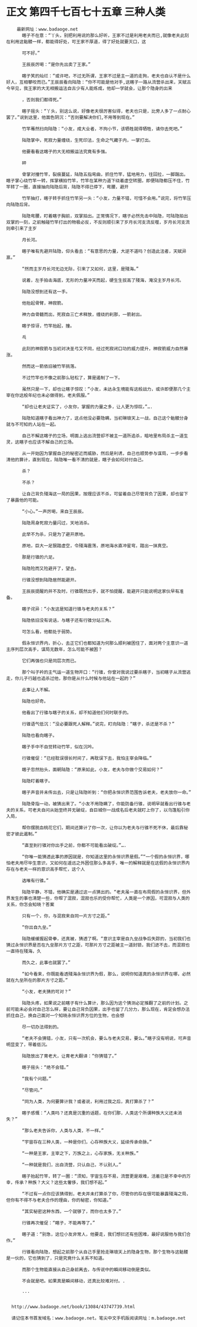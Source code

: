 # 正文 第四千七百七十五章 三种人类
        最新网址：www.badaoge.net
          瞎子不在意：“丫头，别把利用说的那么好听，王家不过是利用老夫而已,就像老夫此刻在利用这骷髅一样，都能得好处，可王家不厚道，得了好处就要灭口，这
      
          可不好。”
      
          王辰辰厉喝：“是你先出卖了王家。”
      
          瞎子笑的灿烂：“或许吧，不过无所谓，王家不过是主一道的走狗，老夫也自认不是什么好人，互相攀咬而已。”王辰辰看向陆隐：“你不可能是他对手,这瞎子一路从流营杀出来，天赋古今罕见，我王家的大无相搬运法自古少有人能练成，他却一学就会，让那个隐身的出来
      
          ，否则我们都得死。”
      
          瞎子摇头：“丫头，别这么说，好像老夫很厉害似得，老夫也只是，比旁人多了一点耐心罢了。”说到这里，他面色阴沉：“否则要解决你们,不用等到现在。”
      
          竹竿蓦然扫向陆隐：“小友，成大业者，不拘小节，该牺牲就得牺牲，请你去死吧。”
      
          陆隐掌中，死寂力量缠绕，生死印法，生命之气藏于内，一掌打出。
      
          他要看看这瞎子的大无相搬运法究竟有多强。
      
          砰
      
          骨掌对撞竹竿，裂痕蔓延，陆隐五指弯曲，抓住竹竿，猛地用力，往回拉，一脚踹出。瞎子掌心绕竹竿一转，挥掌横拍竹竿，竹竿在某种力道下绕着虚空转圈，即便陆隐都压不住，竹竿转了一圈，直接抽向陆隐后背，陆隐不得已停下，弯腰，避开
      
          竹竿抽打，瞎子转手抓住竹竿另一头：“小友，力量不错，可惜不会用。”说完，将竹竿压向陆隐后背。
      
          陆隐弯腰，盯着瞎子胸前，双掌拍出。正常情况下，瞎子必然先击中陆隐，可陆隐拍出双掌的一刻，之前触碰竹竿打出的物极必反，不反则顺引来了岁月长河支流反噬，岁月长河支流则牵引来了主岁
      
          月长河。
      
          瞎子唯有先避开陆隐，仰头看去：“有意思的力量，大逆不道吗？创造此法者，天赋异禀。”
      
          “然而主岁月长河无边无际，引来了又如何，这里，是殘海。”
      
          说着，左手拍击海底，无形的力量冲天而起，硬生生拔高了殘海，淹没主岁月长河。
      
          陆隐没想到还有这一手。
      
          他抬起骨臂，神寂箭。
      
          神力自骨髓而出，死寂自三亡术释放，缠绕的刹那，一箭射出。
      
          瞎子惊讶，竹竿抬起，撞。
      
          乓
      
          此刻的神寂箭与当初对决圣弓又不同，经过死寂闭口功的威力提升，神寂箭威力自然暴涨。
      
          然而这一箭依旧被竹竿挑落。
      
          不过竹竿也不像之前那么轻松了，算是遏制了一下。
      
          虽然只是一下，却也让瞎子惊叹：“小友，未达永生境能有这般战力，或许即便那几个主宰在你这般年纪也未必做得到，老夫佩服。”
      
          “却也让老夫证实了，小友你，掌握的力量之多，让人更为惊叹。”….
      
          陆隐知道瞎子看出神力了，这点他没必要隐瞒，当初琳琅天上一战，自己这个骷髅分身就与不可知的人站在一起。
      
          自己不解这瞎子的立场，明面上逃出流营却不被主一道所追杀，暗地里布局杀主一道生灵，这瞎子也应该不解自己的立场。
      
          从一开始因为掌握自己的秘密近而威胁，然后是利诱，自己也顺势参与谋局，一步步看清他的算计，直到现在，陆隐唯一看不清的就是，瞎子会如何对付自己。
      
          杀？
      
          不杀？
      
          让自己背负殘海这一局的因果，按理应该不杀，可留着自己尽管背负了因果，却也留下了暴露他的可能。
      
          “小心。”一声厉喝，来自王辰辰。
      
          陆隐周身死寂力量闪过，天地消杀。
      
          此举不为杀，只是为了避开原地。
      
          原地，巨大一足狠踏虚空，令殘海震荡，原地海水直冲星穹，踏出一抹真空。
      
          那是行锥的六足。
      
          陆隐险而又险避开了，望去。
      
          行锥没想到陆隐居然能避开。
      
          王辰辰提醒的并不及时，行锥既然出手，就不怕提醒，能避开只能说明这家伙早有准备。
      
          瞎子诧异：“小友这是知道行锥与老夫的关系？”
      
          陆隐依旧没有说话，与瞎子还有行锥分站三角。
      
          可怎么看，他都处于弱势。
      
          假永恒识界内，折心，去正它们也都知道为何那么顺利被困住了，面对两个主意识一道主序列层次高手，谋局无数年，怎么可能不被困？
      
          它们再强也只是同层次而已。
      
          那个叫子衿的主气运一道生物开口：“行锥，你曾对我说过要杀瞎子，当初瞎子从流营逃走，你儿子行越也追杀过他，那你是从什么时候与他站在一起的？”
      
          此事让人不解。
      
          陆隐也好奇。
      
          他看出了行锥与瞎子的关系，却不知道他们何时联手的。
      
          行锥语气低沉：“没必要跟死人解释。”说完，盯向陆隐：“瞎子，杀还是不杀？”
      
          陆隐也看向瞎子。
      
          瞎子手中不自觉转动竹竿，似在沉吟。
      
          行锥催促：“已经耽误很长时间了，再耽误下去，我怕主宰会降临。”
      
          瞎子忽然抬头，面朝陆隐：“原来如此，小友，老夫与你做个交易如何？”
      
          陆隐盯着瞎子。
      
          瞎子声音并未传出去，只是让陆隐听到：“你把永恒识界范围告诉老夫，老夫放你一命。”
      
          陆隐骨指一动，被猜出来了。“小友不用隐瞒了，你能防备行锥，说明早就看出行锥与老夫的关系，可老夫自问从始至终并无破绽，自巨城你一战成名后老夫就盯上你了，以乌篷船引你入局，
      
          帮你摆脱血桃花它们，期间还算计了你一次，让你以为老夫与行锥不死不休，最后靠秘密才彼此遏制。”
      
          “直至到行锥对你出手之前，你都不可能看出破绽。”….
      
          “你唯一能猜透此事的原因就是，你知道这里的永恒识界是假。”“一个假的永恒识界，哪怕老夫用尽毕生意识，又如何在遥远之外困住那么多高手，唯一的解释就是在这假的永恒识界内存在与老夫一样的意识高手帮忙，这个人
      
          选唯有行锥。”
      
          陆隐平静，不错，他确实是通过这一点猜出的。“老夫虽一直在布局假的永恒识界，但外界发生的事也清楚一些，你帮了混寂，混寂也乐的受你帮忙，人类是一个原因，可混寂与人类的关系，你怎会知晓？答案
      
          只有一个，你，与混寂来自同一片方寸之距。”
      
          “你出自九垒。”
      
          陆隐缓缓握起骨拳，还真被，猜透了啊。“意识主宰是自九垒战争后失踪的，当初我们也猜过永恒识界是否在九垒那片方寸之距，可那片方寸之距被主一道封锁，我们进不去，而混寂也一直待在殘海，久
      
          而久之，此事也就罢了。”
      
          “如今看来，你既能看透殘海永恒识界为假，那么，说明你知道真的永恒识界在哪，必然就在九垒所在的那片方寸之距。”
      
          “小友，老夫猜的可对？”
      
          陆隐头疼，如果说之前瞎子有什么算计，那么因为这个猜测必定推翻了之前的计划。之前可能未必会对自己怎么样，要让自己背负因果，出手也留了几分力，那么现在，肯定会想办法抓住自己，换自己面对一个知晓永恒识界方位的生物，也会想
      
          尽一切办法得到的。
      
          “老夫不会猜错，小友，只有一次机会，要么与老夫交易，要么。”瞎子没有明说，可声音明显变了，带着低沉。
      
          陆隐放出了胄老大，让胄老大翻译：“你猜错了。”
      
          瞎子摇头：“绝不会错。”
      
          “我有个问题。”
      
          “尽管问。”
      
          “同为人类，为何要算计我？或者说，利用过我之后，真打算杀了？”
      
          瞎子感慨：“人类吗？还真是沉重的话题，在你们那，人类这个所谓种族大义还未消失？”
      
          “那么老夫告诉你，人类与人类，不一样。”
      
          “宇宙存在三种人类，一种是你们，心存种族大义，延续传承命脉。”
      
          “一种是王家，主宰之下，万族之上，心存家族，无关种族。”
      
          “一种就是我们，出自流营，只认自己，不认别人。”
      
          瞎子抬起竹竿，转了一圈：“须知，宇宙生存不易，流营更是艰难，活着已是不幸中的万幸，传承？种族？大义？这些太奢侈，我们想不起。”
      
          “不过有一点你应该猜得到，老夫并未打算杀了你，尽管你的存在很可能暴露殘海之局，但你有不得不与老夫合作的理由，你的秘密，你知道。”
      
          “其实秘密这种东西，一个就够了，而你也太多了。”
      
          行锥再次催促：“瞎子，不能再等了。”
      
          瞎子道：“别急，这位小友非常人，他要走，我们想拦还有些困难，最好说服他与我们合作。”
      
          行锥看向陆隐，想起之前那个从自己手里抢走琳琅天上的隐身生物，那个生物与这骷髅是一伙的，它也猜到了，只是究竟什么关系不知道。
      
          而那个生物能直接从自己身前离去，与传说中的瞬间移动倒是类似。
      
          不会就是吧。如果真是瞬间移动，还真比较难对付。.
      
          ...
      
      
      http://www.badaoge.net/book/13084/43747739.html
      
      请记住本书首发域名：www.badaoge.net。笔尖中文手机版阅读网址：m.badaoge.net